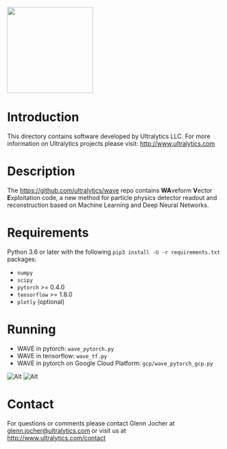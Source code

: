 <img src="https://storage.googleapis.com/ultralytics/UltralyticsLogoName1000×676.png" width="200">  

# Introduction

This directory contains software developed by Ultralytics LLC. For more information on Ultralytics projects please visit:
http://www.ultralytics.com  

# Description

The https://github.com/ultralytics/wave repo contains **WA**veform **V**ector **E**xploitation code, a new method for particle physics detector readout and reconstruction based on Machine Learning and Deep Neural Networks.

# Requirements

Python 3.6 or later with the following `pip3 install -U -r requirements.txt` packages:


- `numpy`
- `scipy`
- `pytorch` >= 0.4.0
- `tensorflow` >= 1.8.0
- `plotly` (optional)

# Running
- WAVE in pytorch: `wave_pytorch.py` 
- WAVE in tensorflow: `wave_tf.py`
- WAVE in pytorch on Google Cloud Platform: `gcp/wave_pytorch_gcp.py`

![Alt](https://github.com/University-of-Hawaii-Physics/mtc/blob/master/Analysis/Ultralytics/mtcview.png "mtcView")
![Alt](https://github.com/ultralytics/wave/blob/master/data/wave.png "training")


# Contact

For questions or comments please contact Glenn Jocher at glenn.jocher@ultralytics.com or visit us at http://www.ultralytics.com/contact
